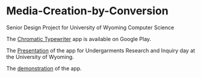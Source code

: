 # Media-Creation-by-Conversion
Senior Design Project for University of Wyoming Computer Science

The [Chromatic Typewriter](https://play.google.com/store/apps/details?id=com.dd.chromatictypewriter) app is available on Google Play.

The [Presentation](https://youtu.be/tBWheXyS7kI) of the app for Undergarments Research and Inquiry day at the University of Wyoming. 

The [demonstration](https://youtu.be/0zvmb9u2RgA) of the app. 